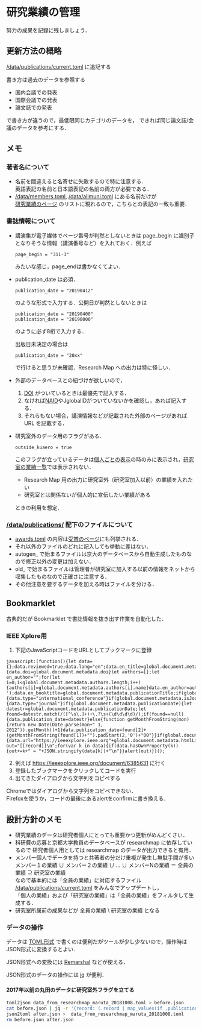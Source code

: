 # 研究業績の管理

努力の成果を記録に残しましょう．

## 更新方法の概略

[/data/publications/current.toml](/data/publications/current.toml) に追記する

書き方は過去のデータを参照する

* 国内会議での発表
* 国際会議での発表
* 論文誌での発表

で書き方が違うので，最低限同じカテゴリのデータを，
できれば同じ論文誌/会議のデータを参考にする．

## メモ

### 著者名について

 * 名前を間違えると名寄せに失敗するので特に注意する．  
   英語表記の名前と日本語表記の名前の両方が必要である．
 * [/data/members.toml](/data/members.toml), [/data/alimuni.toml](/data/alumni.toml) にある名前だけが  
   [研究業績のページ](https://control.kuaero.kyoto-u.ac.jp/ja/publications/)
   のリストに現れるので，こちらとの表記の一致も重要．

### 書誌情報について

 * 講演集が電子媒体でページ番号が判然としないときは
   page_begin に識別子となりそうな情報（講演番号など）を入れておく．例えば  
   ```
   page_begin = "311-3" 
   ``` 
   みたいな感じ，page_endは書かなくてよい．

 * publication_date は必須．  
   ```
   publication_date = "20190412"
   ```  
   のような形式で入力する．公開日が判然としないときは  
   ``` 
   publication_date = "20190400"
   publication_date = "20190000"
   ```   
   のように必ず8桁で入力する．

   出版日未決定の場合は
   ``` 
   publication_date = "20xx"
   ```   
   で行けると思うが未確認．Research Map への出力は特に怪しい．

 * 外部のデータベースとの紐づけが欲しいので，  
   1. [DOI](https://ja.wikipedia.org/wiki/デジタルオブジェクト識別子) がついているときは最優先で記入する．  
   2. なければ[NAID](https://ja.wikipedia.org/wiki/CiNii)やJglobalIDがついていないかを確認し，あれば記入する．
   3. それらもない場合，講演情報などが記載された外部のページがあれば URL を記載する．

 * 研究室外のデータ用のフラグがある．
   ```
   outside_kuaero = true
   ```
   このフラグが立っているデータは[個人ごとの表示](https://control.kuaero.kyoto-u.ac.jp/ja/publications/#ichiro-maruta)の時のみに表示され，[研究室の業績一覧](https://control.kuaero.kyoto-u.ac.jp/ja/publications/)では表示されない．

   * Research Map 用の出力に研究室外（研究室加入以前）の業績を入れたい
   * 研究室とは関係ないが個人的に宣伝したい業績がある

   ときの利用を想定．
### [/data/publications/](/data/publications/) 配下のファイルについて

* [awards.toml](/data/publications/awards.toml) の内容は[受賞のページ](https://control.kuaero.kyoto-u.ac.jp/ja/awards/)にも列挙される．
* それ以外のファイルのどれに記入しても挙動に差はない．
* autogen_ で始まるファイルは京大のデータベースから自動生成したものなので修正以外の変更は加えない．
* old_ で始まるファイルは管理者が研究室に加入する以前の情報をネットから収集したものなので正確さに注意する．
* その他注意を要するデータを加える時はファイルを分ける．

## Bookmarklet

古典的だが Bookmarklet で書誌情報を抜き出す作業を自動化した．

### IEEE Xplore用
1. 下記のJavaScriptコードをURLとしてブックマークに登録
``` 
javascript:(function(){let data={};data.reviewed=true;data.lang="en";data.en_title=global.document.metadata.title;data.page_begin=global.document.metadata.startPage;data.page_end=global.document.metadata.endPage;if(global.document.metadata.doi){data.doi=global.document.metadata.doi}let authors=[];let en_author="";for(let i=0;i<global.document.metadata.authors.length;i++){authors[i]=global.document.metadata.authors[i].name}data.en_author=authors.join(', ');data.en_booktitle=global.document.metadata.publicationTitle;if(global.document.metadata.isConference){data.type="international_conference"}if(global.document.metadata.isJournal){data.type="journal"}if(global.document.metadata.publicationDate){let datestr=global.document.metadata.publicationDate;let found=datestr.match(/([^\s\.]+)+\.?\s+(\d\d\d\d)/);if(found==null){data.publication_date=datestr}else{function getMonthFromString(mon){return new Date(Date.parse(mon+" 1, 2012")).getMonth()+1}data.publication_date=found[2]+(getMonthFromString(found[1])+"").padStart(2,'0')+"00"}}if(global.document.metadata.htmlLink){data.url="https://ieeexplore.ieee.org"+global.document.metadata.htmlLink}let out="[[record]]\n";for(var k in data){if(data.hasOwnProperty(k)){out+=k+" = "+JSON.stringify(data[k])+"\n"}}alert(out)})();
```
2. 例えば https://ieeexplore.ieee.org/document/6385631 に行く
3. 登録したブックマークをクリックしてコードを実行
4. 出てきたダイアログから文字列をコピペする

Chromeではダイアログから文字列をコピペできない．  
Firefoxを使うか，コードの最後にあるalertをconfirmに書き換える．

## 設計方針のメモ

 * 研究業績のデータは研究者個人にとっても重要かつ更新がめんどくさい．
 * 科研費の応募と京都大学教員のデータベースが researchmap に依存しているので
研究者個人用としては researchmap のデータが出力できると有用．
 * メンバー個人でデータを持つと共著者の分だけ重複が発生し無駄手間が多い  
   メンバー１の業績 ∪ メンバー２の業績 ∪ … ∪ メンバーNの業績 ＝ 全員の業績 ⊇ 研究室の業績  
   なので基本的には「全員の業績」に対応するファイル [/data/publications/current.toml](/data/publications/current.toml) をみんなでアップデートし，  
   「個人の業績」および「研究室の業績」は「全員の業績」をフィルタして生成する．
 * 研究室所属前の成果などが 全員の業績 \ 研究室の業績 となる

### データの操作

データは [TOML形式](https://github.com/toml-lang/toml) で書くのは便利だがツールが少し少ないので，操作時はJSON形式に変換するとよい．

JSON形式への変換には [Remarshal](https://github.com/dbohdan/remarshal) などが使える．

JSON形式のデータの操作には [jq](https://stedolan.github.io/jq/) が便利．

#### 2017年以前の丸田のデータに研究室外フラグを立てる
``` sh
toml2json data_from_researchmap_maruta_20181008.toml > before.json
cat before.json | jq -r '{record: (.record | map_values(if .publication_date > "20170000" then . else . + {outside_kuaero:true} end))}' > after.json
json2toml after.json >  data_from_researchmap_maruta_20181008.toml
rm before.json after.json
```
